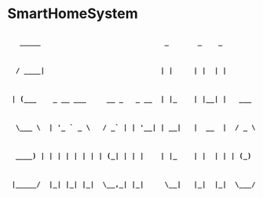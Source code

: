 # SmartHomeSystem

<center>
<pre><p><b>   _____                              _       _    _                                 _____                 _                       </pre></p></b>
<pre><p><b>  / ____|                            | |     | |  | |                               / ____|               | |                      </pre></p></b>
<pre><p><b> | (___    _ __ ___     __ _   _ __  | |_    | |__| |   ___    _ __ ___     ___    | (___    _   _   ___  | |_    ___   _ __ ___   </pre></p></b>
<pre><p><b>  \___ \  | '_ ` _ \   / _` | | '__| | __|   |  __  |  / _ \  | '_ ` _ \   / _ \    \___ \  | | | | / __| | __|  / _ \ | '_ ` _ \  </pre></p></b>
<pre><p><b>  ____) | | | | | | | | (_| | | |    | |_    | |  | | | (_) | | | | | | | |  __/    ____) | | |_| | \__ \ | |_  |  __/ | | | | | | </pre></p></b>
<pre><p><b> |_____/  |_| |_| |_|  \__,_| |_|     \__|   |_|  |_|  \___/  |_| |_| |_|  \___|   |_____/   \__, | |___/  \__|  \___| |_| |_| |_| </pre></p></b>
<pre><p><b>                                                                                              __/ |                                </pre></p></b>
<pre><p><b>                                                                                             |___/                                 </pre></p></b>
</center>
